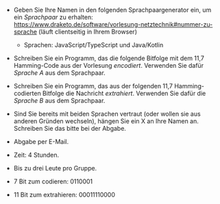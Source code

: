 - Geben Sie Ihre Namen in den folgenden Sprachpaargenerator ein, um ein _Sprachpaar_ zu erhalten:
  https://www.draketo.de/software/vorlesung-netztechnik#nummer-zu-sprache (läuft clientseitig in Ihrem Browser)

  - Sprachen: JavaScript/TypeScript und Java/Kotlin

- Schreiben Sie ein Programm, das die folgende Bitfolge mit dem 11,7 Hamming-Code aus der Vorlesung _encodiert_. Verwenden Sie dafür _Sprache A_ aus dem Sprachpaar.
- Schreiben Sie ein Programm, das aus der folgenden 11,7 Hamming-codierten Bitfolge die Nachricht _extrahiert_. Verwenden Sie dafür die _Sprache B_ aus dem Sprachpaar.
- Sind Sie bereits mit beiden Sprachen vertraut (oder wollen sie aus anderen Gründen wechseln), hängen Sie ein X an Ihre Namen an. Schreiben Sie das bitte bei der Abgabe.

- Abgabe per E-Mail.
- Zeit: 4 Stunden.
- Bis zu drei Leute pro Gruppe.
- 7 Bit zum codieren: 0110001
- 11 Bit zum extrahieren: 00011110000

